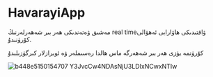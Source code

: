 # HavarayiApp
مەشىق ۋەتەندىكى ھەر بىر شەھەرلەرنىڭ real timeۋاقتىدىكى ھاۋارايى ئەھۋالى كۆرۈنىدۇ.

كۆرۈنمە يۈزى  ھەر بىر شەھەرگە ماس ھالدا رەسىملەر ۋە ئوبرازلار كىرگۈزىلىدۇ


![b448e5150154707 Y3JvcCw4NDAsNjU3LDIxNCwxNTIw](https://user-images.githubusercontent.com/109949736/192195664-a668e730-927f-41bc-a770-7da1bb1c18d4.jpg)
